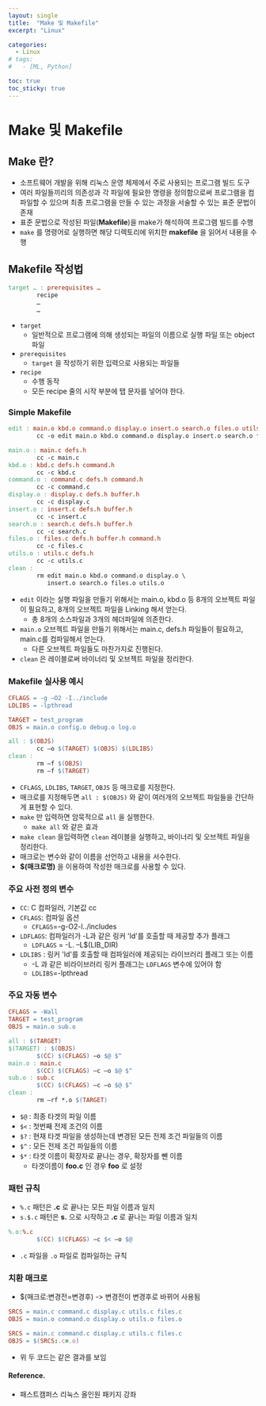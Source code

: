 ```yaml
---
layout: single
title:  "Make 및 Makefile"
excerpt: "Linux"

categories:
  - Linux
# tags:
#   - [ML, Python]

toc: true
toc_sticky: true
---
```

# Make 및 Makefile

## Make 란?
- 소프트웨어 개발을 위해 리눅스 운영 체제에서 주로 사용되는 프로그램 빌드 도구
- 여러 파일들끼리의 의존성과 각 파일에 필요한 명령을 정의함으로써 프로그램을 컴파일할 수 있으며 최종 프로그램을 만들 수 있는 과정을 서술할 수 있는 표준 문법이 존재
- 표준 문법으로 작성된 파일(**Makefile**)을 make가 해석하여 프로그램 빌드를 수행
- `make` 를 명령어로 실행하면 해당 디렉토리에 위치한 **makefile** 을 읽어서 내용을 수행

## Makefile 작성법
```makefile
target … : prerequisites …
		recipe
		…
		…
```
- `target`
	- 일반적으로 프로그램에 의해 생성되는 파일의 이름으로 실행 파일 또는 object 파일
- `prerequisites`
	- `target` 을 작성하기 위한 입력으로 사용되는 파일들
- `recipe`
	- 수행 동작
	- 모든 recipe 줄의 시작 부분에 탭 문자를 넣어야 한다.

### Simple Makefile
```makefile
edit : main.o kbd.o command.o display.o insert.o search.o files.o utils.o
		cc -o edit main.o kbd.o command.o display.o insert.o search.o files.o utils.o

main.o : main.c defs.h
		cc -c main.c
kbd.o : kbd.c defs.h command.h
		cc -c kbd.c
command.o : command.c defs.h command.h
		cc -c command.c
display.o : display.c defs.h buffer.h
		cc -c display.c
insert.o : insert.c defs.h buffer.h
		cc -c insert.c
search.o : search.c defs.h buffer.h
		cc -c search.c
files.o : files.c defs.h buffer.h command.h
		cc -c files.c
utils.o : utils.c defs.h
		cc -c utils.c
clean :
		rm edit main.o kbd.o command.o display.o \
		   insert.o search.o files.o utils.o
```
- `edit` 이라는 실행 파일을 만들기 위해서는 main.o, kbd.o 등 8개의 오브젝트 파일이 필요하고, 8개의 오브젝트 파일을 Linking 해서 얻는다.
	- 총 8개의 소스파일과 3개의 헤더파일에 의존한다.
-  `main.o` 오브젝트 파일을 만들기 위해서는 main.c, defs.h 파일들이 필요하고, main.c를 컴파일해서 얻는다.
	- 다른 오브젝트 파일들도 마찬가지로 진행된다.
- `clean` 은 레이블로써 바이너리 및 오브젝트 파일을 정리한다.

### Makefile 실사용 예시
```makefile
CFLAGS = -g –O2 -I../include
LDLIBS = -lpthread

TARGET = test_program
OBJS = main.o config.o debug.o log.o

all : $(OBJS)
		cc –o $(TARGET) $(OBJS) $(LDLIBS)
clean :
		rm –f $(OBJS)
		rm –f $(TARGET)
```
- `CFLAGS`, `LDLIBS`, `TARGET`, `OBJS` 등 매크로를 지정한다.
- 매크로를 지정해두면 `all : $(OBJS)` 와 같이 여러개의 오브젝트 파일들을 간단하게 표현할 수 있다.
- `make` 만 입력하면 암묵적으로 `all` 을 실행한다.
	- `make all` 와 같은 효과
- `make clean` 을입력하면 `clean` 레이블을 실행하고, 바이너리 및 오브젝트 파일을 정리한다.
- 매크로는 변수와 같이 이름을 선언하고 내용을 서수한다.
- **$(매크로명)** 을 이용하여 작성한 매크로를 사용할 수 있다.

### 주요 사전 정의 변수
- `CC`: C 컴파일러, 기본값 cc
- `CFLAGS`: 컴파일 옵션
	- `CFLAGS`=-g-O2-l../includes
- `LDFLAGS`: 컴파일러가 -L과 같은 링커 'ld'를 호출할 때 제공할 추가 플래그
	- `LDFLAGS` = -L. –L$(LIB_DIR)
- `LDLIBS` : 링커 'ld'를 호출할 때 컴파일러에 제공되는 라이브러리 플래그 또는 이름
	- -L 과 같은 비라이브러리 링커 플래그는 `LDFLAGS` 변수에 있어야 함
	- `LDLIBS`=-lpthread

### 주요 자동 변수
```makefile
CFLAGS = -Wall
TARGET = test_program
OBJS = main.o sub.o

all : $(TARGET)
$(TARGET) : $(OBJS)
		$(CC) $(CFLAGS) –o $@ $^
main.o : main.c
		$(CC) $(CFLAGS) –c –o $@ $^
sub.o : sub.c
		$(CC) $(CFLAGS) –c –o $@ $^
clean :
		rm –rf *.o $(TARGET)
```
- `$@` : 최종 타겟의 파일 이름
- `$<` : 첫번째 전제 조건의 이름
- `$?` : 현재 타겟 파일을 생성하는데 변경된 모든 전제 조건 파일들의 이름
- `$^` : 모든 전제 조건 파일들의 이름
- `$*` : 타겟 이름이 확장자로 끝나는 경우, 확장자를 뺀 이름
	- 타겟이름이 **foo.c** 인 경우 **foo** 로 설정

### 패턴 규칙
- `%.c` 패턴은 **.c** 로 끝나는 모든 파일 이름과 일치
- `s.$.c` 패턴은 **s.** 으로 시작하고 **.c** 로 끝나는 파일 이름과 일치
```makefile
%.o:%.c
		$(CC) $(CFLAGS) –c $< –o $@
```
- `.c` 파일을 `.o` 파일로 컴파일하는 규칙

### 치환 매크로
- $(매크로:변경전=변경후) -> 변경전이 변경후로 바뀌어 사용됨
```makefile
SRCS = main.c command.c display.c utils.c files.c
OBJS = main.o command.o display.o utils.o files.o
```

```makefile
SRCS = main.c command.c display.c utils.c files.c
OBJS = $(SRCS:.c=.o)
```

- 위 두 코드는 같은 결과를 보임

#### Reference.
- 패스트캠퍼스 리눅스 올인원 패키지 강좌
